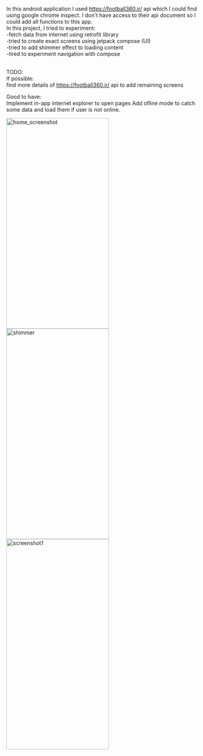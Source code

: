 In this android application I used https://football360.ir/ api which I could find using google chrome inspect. I don't have access to their api document so I could add all functions to this app.</br>
In this project, I tried to experiment:</br>
  -fetch data from internet using retrofit library</br>
  -tried to create exact screens using jetpack compose (UI)</br>
  -tried to add shimmer effect to loading content</br>
  -tired to experiment navigation with compose</br></br>

TODO:</br>
If possible:</br>
find more details of https://football360.ir/ api to add remaining screens

Good to have:</br>
Implement in-app internet explorer to open pages
Add ofline mode to catch some data and load them if user is not online.</br>

<img src="https://github.com/mdorari/Footbal_360/assets/111634592/9a8452c9-2f12-4099-8824-4818a1f81dfb" width="270" height="555" alt="home_screenshot">

<img src="https://github.com/mdorari/Footbal_360/assets/111634592/6b6608d7-dc5d-486a-8c05-2f7490dbd673" width="270" height="555" alt="shimmer">

<img src="https://github.com/mdorari/Footbal_360/assets/111634592/64c5203c-85f4-4edc-bc77-f93ab3848ae4" width="270" height="555" alt="screenshot1">




